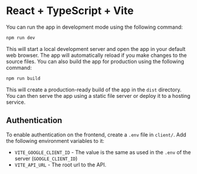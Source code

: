 # React + TypeScript + Vite

You can run the app in development mode using the following command:

```bash
npm run dev
```

This will start a local development server and open the app in your default web browser.
The app will automatically reload if you make changes to the source files.
You can also build the app for production using the following command:

```bash
npm run build
```

This will create a production-ready build of the app in the `dist` directory.
You can then serve the app using a static file server or deploy it to a hosting service.

## Authentication

To enable authentication on the frontend, create a `.env` file in `client/`. Add the following environment variables
to it:

- `VITE_GOOGLE_CLIENT_ID` - The value is the same as used in the `.env` of the server (`GOOGLE_CLIENT_ID`)
- `VITE_API_URL` - The root url to the API.
